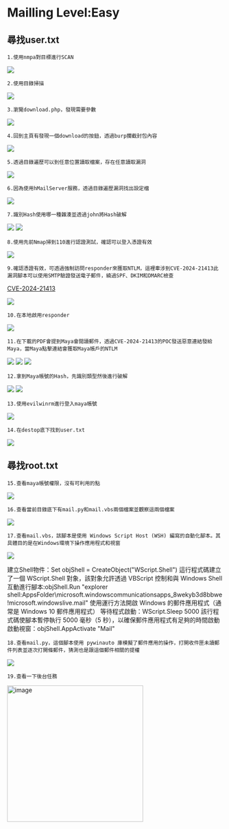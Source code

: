 Mailling Level:Easy
===
尋找user.txt
---
    1.使用nmpa對目標進行SCAN
  
<img src="https://github.com/user-attachments/assets/1239796e-6ddb-4723-a0cc-5a0e30a0d308">

    2.使用目錄掃描

<img src="https://github.com/user-attachments/assets/b9f64963-b4f8-4f74-aa31-e0e6b05cdbbb">

    3.瀏覽download.php，發現需要參數

<img src="https://github.com/user-attachments/assets/9c3dea0a-ed3d-4c33-b8e1-7a14c9591c6a">

    4.回到主頁有發現一個download的按鈕，透過burp攔截封包內容

<img  src="https://github.com/user-attachments/assets/09f25862-743e-4479-84ff-aef0d048a100">

    5.透過目錄遍歷可以到任意位置讀取檔案，存在任意讀取漏洞

<img  src="https://github.com/user-attachments/assets/f9592bc4-1051-4091-b3a2-045219859815">

    6.因為使用hMailServer服務，透過目錄遍歷漏洞找出設定檔
    
<img  src="https://github.com/user-attachments/assets/e86c8fe2-5786-42ad-b240-0ff938abad23">

    7.識別Hash使用哪一種雜湊並透過john將Hash破解

<img  src="https://github.com/user-attachments/assets/0edfc683-db66-4cdf-86f3-0d34a860505b">
<img  src="https://github.com/user-attachments/assets/dc6c0d2c-63a1-4a9a-8579-1006569be241">

    8.使用先前Nmap掃到110進行認證測試，確認可以登入憑證有效

<img  src="https://github.com/user-attachments/assets/4c391322-5d58-468e-b0a7-b78e5ad9f693">

    9.確認憑證有效，可透過強制訪問responder來獲取NTLM，這裡牽涉到CVE-2024-21413此漏洞腳本可以使用SMTP驗證發送電子郵件，繞過SPF、DKIM和DMARC檢查
[CVE-2024-21413](https://github.com/xaitax/CVE-2024-21413-Microsoft-Outlook-Remote-Code-Execution-Vulnerability?tab=readme-ov-file)

<img  src="https://github.com/user-attachments/assets/739f40dc-9f3d-4673-80ed-75903c4a6d8f">

    10.在本地啟用responder

<img  src="https://github.com/user-attachments/assets/4edd12c0-7602-4fc9-8c13-83ff90395d9a">

    11.在下載的PDF會提到Maya會閱讀郵件，透過CVE-2024-21413的POC發送惡意連結發給Maya，當Maya點擊連結會獲取Maya帳戶的NTLM
    
<img  src="https://github.com/user-attachments/assets/1bd97ee7-329a-4420-80e3-9bf74c0f5d03">
<img  src="https://github.com/user-attachments/assets/2f3db44e-bbde-4410-9722-ade2577b0b98">
<img  src="https://github.com/user-attachments/assets/b1572ab4-f621-44c3-9016-ed08d4088944">

    12.拿到Maya帳號的Hash，先識別類型然後進行破解
    
<img  src="https://github.com/user-attachments/assets/ff2960b1-92e4-4ab2-8852-36619168a330">
<img  src="https://github.com/user-attachments/assets/72c39a87-4ed9-4eee-8227-45e99f3eed9a">

    13.使用evilwinrm進行登入maya帳號

<img  src="https://github.com/user-attachments/assets/9f175d98-962f-4a52-98f7-35e0264c1ca7">

    14.在destop底下找到user.txt

<img  src="https://github.com/user-attachments/assets/09cd4fdc-f901-4291-a1dd-856e270759e5">

尋找root.txt
---
    15.查看maya帳號權限，沒有可利用的點

<img  src="https://github.com/user-attachments/assets/e36fdae6-d91e-4f2b-9158-955207df2a29">

    16.查看當前目錄底下有mail.py和mail.vbs兩個檔案並觀察這兩個檔案

<img  src="https://github.com/user-attachments/assets/5a8198c1-9b3d-4479-a7d6-67de0408c88f">

    17.查看mail.vbs，該腳本是使用 Windows Script Host (WSH) 編寫的自動化腳本。其具體目的是在Windows環境下操作應用程式和視窗

<img  src="https://github.com/user-attachments/assets/faaf5600-9455-4091-87cb-0e5a61e35f93">

建立Shell物件：Set objShell = CreateObject("WScript.Shell") 
這行程式碼建立了一個 WScript.Shell 對象，該對象允許透過 VBScript 控制和與 Windows Shell 互動進行腳本:objShell.Run "explorer shell:AppsFolder\microsoft.windowscommunicationsapps_8wekyb3d8bbwe!microsoft.windowslive.mail"
使用運行方法開啟 Windows 的郵件應用程式（通常是 Windows 10 郵件應用程式）
等待程式啟動：WScript.Sleep 5000
該行程式碼使腳本暫停執行 5000 毫秒（5 秒），以確保郵件應用程式有足夠的時間啟動
啟動視窗：objShell.AppActivate "Mail"
    
    18.查看mail.py，這個腳本使用 pywinauto 庫模擬了郵件應用的操作，打開收件匣未讀郵件列表並逐次打開條郵件，猜測也是跟這個郵件相關的提權
    
<img src="https://github.com/user-attachments/assets/7dae098f-f8b9-47ad-bb14-e744e30c9642">

    19.查看一下後台任務
    
<img width="317" alt="image" src="https://github.com/user-attachments/assets/3c7062d8-f4b0-434a-822e-7decb3035ead">
